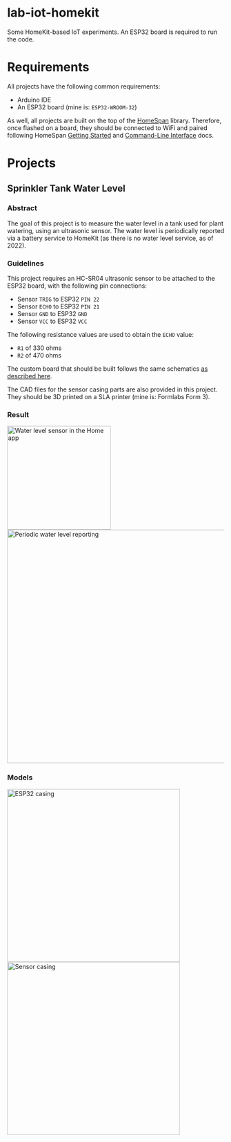 lab-iot-homekit
===============

Some HomeKit-based IoT experiments. An ESP32 board is required to run the code.

# Requirements

All projects have the following common requirements:

 * Arduino IDE
 * An ESP32 board (mine is: `ESP32-WROOM-32`)

As well, all projects are built on the top of the [HomeSpan](https://github.com/HomeSpan/HomeSpan) library. Therefore, once flashed on a board, they should be connected to WiFi and paired following HomeSpan [Getting Started](https://github.com/HomeSpan/HomeSpan/blob/master/docs/GettingStarted.md) and [Command-Line Interface](https://github.com/HomeSpan/HomeSpan/blob/master/docs/CLI.md) docs.

# Projects

## Sprinkler Tank Water Level

### Abstract

The goal of this project is to measure the water level in a tank used for plant watering, using an ultrasonic sensor. The water level is periodically reported via a battery service to HomeKit (as there is no water level service, as of 2022).

### Guidelines

This project requires an HC-SR04 ultrasonic sensor to be attached to the ESP32 board, with the following pin connections:

- Sensor `TRIG` to ESP32 `PIN 22`
- Sensor `ECHO` to ESP32 `PIN 21`
- Sensor `GND` to ESP32 `GND`
- Sensor `VCC` to ESP32 `VCC`

The following resistance values are used to obtain the `ECHO` value:

- `R1` of 330 ohms
- `R2` of 470 ohms

The custom board that should be built follows the same schematics [as described here](https://tutorials-raspberrypi.com/raspberry-pi-ultrasonic-sensor-hc-sr04/).

The CAD files for the sensor casing parts are also provided in this project. They should be 3D printed on a SLA printer (mine is: Formlabs Form 3).

### Result

<p>
  <img src="https://user-images.githubusercontent.com/1451907/180968484-fc47840e-9791-4bb7-8c44-35c769fafaab.png" width="240" alt="Water level sensor in the Home app" />
  <img src="https://user-images.githubusercontent.com/1451907/180968453-dfd05101-4b7c-45a8-acbc-9d36aaf2abe1.png" width="540" alt="Periodic water level reporting" />
<p>

### Models

<p>
  <img src="https://user-images.githubusercontent.com/1451907/180972564-fe7a846f-5d23-487b-9220-1a8b3928d7bb.png" width="400" alt="ESP32 casing" />
  <img src="https://user-images.githubusercontent.com/1451907/180972566-39c2bb5b-f9a2-4ead-8a16-36c9cf437740.png" width="400" alt="Sensor casing" />
<p>
